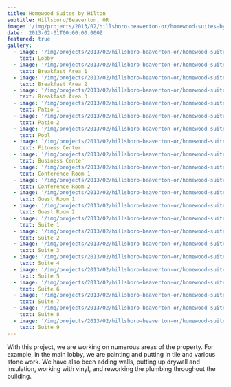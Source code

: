 ```yaml
---
title: Homewood Suites by Hilton
subtitle: Hillsboro/Beaverton, OR
image: '/img/projects/2013/02/hillsboro-beaverton-or/homewood-suites-by-hilton/lobby.jpg'
date: '2013-02-01T00:00:00.000Z'
featured: true
gallery:
  - image: '/img/projects/2013/02/hillsboro-beaverton-or/homewood-suites-by-hilton/lobby.jpg'
    text: Lobby
  - image: '/img/projects/2013/02/hillsboro-beaverton-or/homewood-suites-by-hilton/breakfast-area-1.jpg'
    text: Breakfast Area 1
  - image: '/img/projects/2013/02/hillsboro-beaverton-or/homewood-suites-by-hilton/breakfast-area-2.jpg'
    text: Breakfast Area 2
  - image: '/img/projects/2013/02/hillsboro-beaverton-or/homewood-suites-by-hilton/breakfast-area-3.jpg'
    text: Breakfast Area 3
  - image: '/img/projects/2013/02/hillsboro-beaverton-or/homewood-suites-by-hilton/patio-1.jpg'
    text: Patio 1
  - image: '/img/projects/2013/02/hillsboro-beaverton-or/homewood-suites-by-hilton/patio-2.jpg'
    text: Patio 2
  - image: '/img/projects/2013/02/hillsboro-beaverton-or/homewood-suites-by-hilton/pool.jpg'
    text: Pool
  - image: '/img/projects/2013/02/hillsboro-beaverton-or/homewood-suites-by-hilton/fitness-center.jpg'
    text: Fitness Center
  - image: '/img/projects/2013/02/hillsboro-beaverton-or/homewood-suites-by-hilton/business-center.jpg'
    text: Business Center
  - image: '/img/projects/2013/02/hillsboro-beaverton-or/homewood-suites-by-hilton/conference-room-1.jpg'
    text: Conference Room 1
  - image: '/img/projects/2013/02/hillsboro-beaverton-or/homewood-suites-by-hilton/conference-room-2.jpg'
    text: Conference Room 2
  - image: '/img/projects/2013/02/hillsboro-beaverton-or/homewood-suites-by-hilton/guest-room-1.jpg'
    text: Guest Room 1
  - image: '/img/projects/2013/02/hillsboro-beaverton-or/homewood-suites-by-hilton/guest-room-2.jpg'
    text: Guest Room 2
  - image: '/img/projects/2013/02/hillsboro-beaverton-or/homewood-suites-by-hilton/suite-1.jpg'
    text: Suite 1
  - image: '/img/projects/2013/02/hillsboro-beaverton-or/homewood-suites-by-hilton/suite-2.jpg'
    text: Suite 2
  - image: '/img/projects/2013/02/hillsboro-beaverton-or/homewood-suites-by-hilton/suite-3.jpg'
    text: Suite 3
  - image: '/img/projects/2013/02/hillsboro-beaverton-or/homewood-suites-by-hilton/suite-4.jpg'
    text: Suite 4
  - image: '/img/projects/2013/02/hillsboro-beaverton-or/homewood-suites-by-hilton/suite-5.jpg'
    text: Suite 5
  - image: '/img/projects/2013/02/hillsboro-beaverton-or/homewood-suites-by-hilton/suite-6.jpg'
    text: Suite 6
  - image: '/img/projects/2013/02/hillsboro-beaverton-or/homewood-suites-by-hilton/suite-7.jpg'
    text: Suite 7
  - image: '/img/projects/2013/02/hillsboro-beaverton-or/homewood-suites-by-hilton/suite-8.jpg'
    text: Suite 8
  - image: '/img/projects/2013/02/hillsboro-beaverton-or/homewood-suites-by-hilton/suite-9.jpg'
    text: Suite 9
---
```


With this project, we are working on numerous areas of the property. For example, in the main lobby, we are painting and putting in tile and various stone work. We have also been adding walls, putting up drywall and insulation, working with vinyl, and reworking the plumbing throughout the building.
